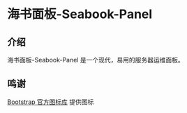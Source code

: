 # 海书面板-Seabook-Panel
## 介绍
海书面板-Seabook-Panel 是一个现代，易用的服务器运维面板。
## 鸣谢
[Bootstrap 官方图标库](https://icons.bootcss.com/) 提供图标